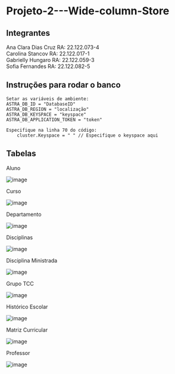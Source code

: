 # Projeto-2---Wide-column-Store

## Integrantes
Ana Clara Dias Cruz RA: 22.122.073-4
<br>
Carolina Stancov RA: 22.122.017-1
<br>
Gabrielly Hungaro RA: 22.122.059-3
<br>
Sofia Fernandes RA: 22.122.082-5

## Instruções para rodar o banco
```
Setar as variáveis de ambiente:
ASTRA_DB_ID = "DatabaseID"
ASTRA_DB_REGION = "localização"
ASTRA_DB_KEYSPACE = "keyspace"
ASTRA_DB_APPLICATION_TOKEN = "token"

Especifique na linha 70 do código:
	cluster.Keyspace = " " // Especifique o keyspace aqui
```

## Tabelas
Aluno


 ![image](https://github.com/user-attachments/assets/3aa6c194-eea0-4968-8786-6d9e38c5d4f7)

Curso


 ![image](https://github.com/user-attachments/assets/d2731328-2573-4eec-b58c-a764299abfa5)

Departamento


 ![image](https://github.com/user-attachments/assets/88278d32-e1d5-4a43-86c8-175d2382eb7d)

Disciplinas


 ![image](https://github.com/user-attachments/assets/f5f23a27-6181-47dc-bac7-92a71dfdb84d)

Disciplina Ministrada


 ![image](https://github.com/user-attachments/assets/4cfcc628-1227-4007-a50f-1bfcd72d95f2)

Grupo TCC


 ![image](https://github.com/user-attachments/assets/8114b60d-1457-4caf-8742-a585c6c09d30)

Histórico Escolar


 ![image](https://github.com/user-attachments/assets/85ff3256-d60f-4a5c-9e45-1f41b3eaaac8)

Matriz Curricular


![image](https://github.com/user-attachments/assets/a8370cf2-74d6-427e-9c68-1ac4f677d6c9)

Professor


![image](https://github.com/user-attachments/assets/8f8c6dd3-7e82-4a25-8e92-3828d933b90c)





